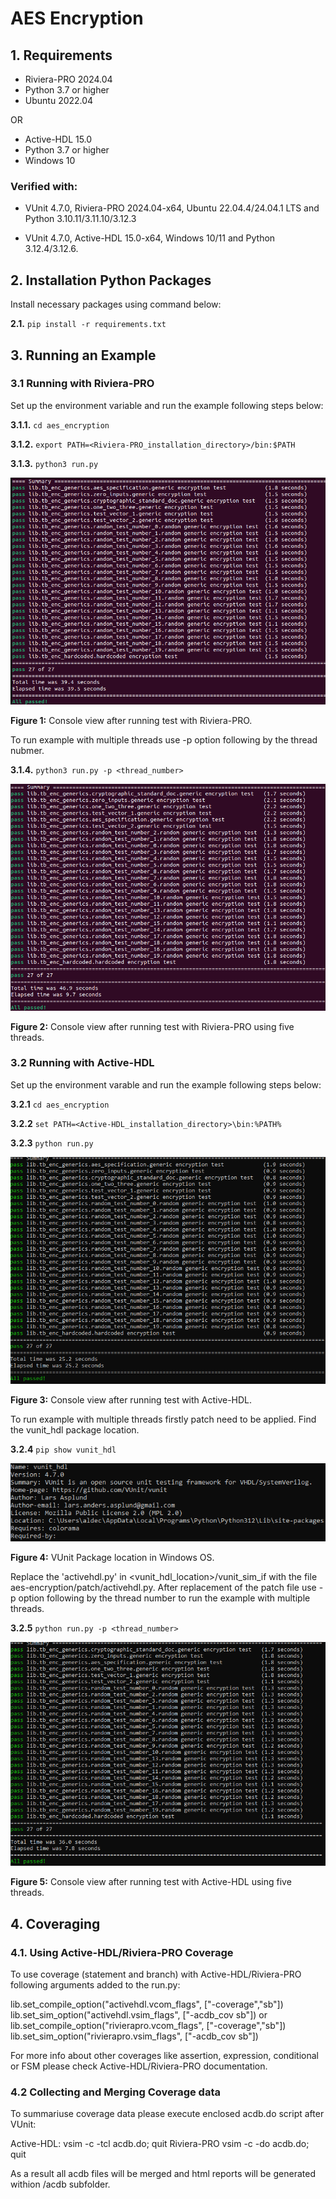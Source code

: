 # AES Encryption

## 1. Requirements

* Riviera-PRO 2024.04
* Python 3.7 or higher
* Ubuntu 2022.04

OR

* Active-HDL 15.0
* Python 3.7 or higher
* Windows 10

### Verified with:

 - VUnit 4.7.0, Riviera-PRO 2024.04-x64, Ubuntu 22.04.4/24.04.1 LTS and Python 3.10.11/3.11.10/3.12.3
 
 - VUnit 4.7.0, Active-HDL 15.0-x64, Windows 10/11 and Python 3.12.4/3.12.6.

## 2. Installation Python Packages

Install necessary packages using command below:

**2.1.** ```pip install -r requirements.txt```

## 3. Running an Example

### 3.1 Running with Riviera-PRO

Set up the environment variable and run the example following steps below:

**3.1.1.** ```cd aes_encryption```

**3.1.2.** ```export PATH=<Riviera-PRO_installation_directory>/bin:$PATH```

**3.1.3.** ```python3 run.py```

![Figure 1: Console view after running test with Riviera-PRO](img/Console_view_after_running_test_with_Riviera-PRO.png)

**Figure 1:** Console view after running test with Riviera-PRO.

To run example with multiple threads use -p option following by the thread nubmer.

**3.1.4.** ```python3 run.py -p <thread_number>```

![Figure 2: Console view after running test with Riviera-PRO using five threads.](img/Console_view_after_running_test_with_Riviera-PRO_using_five_threads.png)

**Figure 2:** Console view after running test with Riviera-PRO using five threads.

### 3.2 Running with Active-HDL

Set up the environment varable and run the example following steps below:

**3.2.1** ```cd aes_encryption```

**3.2.2** ```set PATH=<Active-HDL_installation_directory>\bin:%PATH%```

**3.2.3** ```python run.py```

![Figure 3: Console view after running test with Active-HDL](img/Console_view_after_running_test_with_Active-HDL.png)

**Figure 3:** Console view after running test with Active-HDL.

To run example with multiple threads firstly patch need to be applied. Find the vunit_hdl package location.

**3.2.4** ```pip show vunit_hdl```

![Figure 4: VUnit Package location in Windows OS](img/VUnit_Package_location_in_Windows_OS.png)


**Figure 4:** VUnit Package location in Windows OS.

Replace the 'activehdl.py' in <vunit_hdl_location>/vunit_sim_if with the file aes-encryption/patch/activehdl.py. After replacement of the patch file use -p option following by the thread number to run the example with multiple threads.

**3.2.5** ```python run.py -p <thread_number>```

![Figure 5: Console view after running test with Active-HDL using five threads](img/Console_view_after_running_test_with_Active-HDL_using_five_threads.png)

**Figure 5:** Console view after running test with Active-HDL using five threads.

## 4. Coveraging

### 4.1. Using Active-HDL/Riviera-PRO Coverage 

To use coverage (statement and branch) with Active-HDL/Riviera-PRO following arguments added to the run.py:

lib.set_compile_option("activehdl.vcom_flags", ["-coverage","sb"])
lib.set_sim_option("activehdl.vsim_flags", ["-acdb_cov sb"])
or 
lib.set_compile_option("rivierapro.vcom_flags", ["-coverage","sb"])
lib.set_sim_option("rivierapro.vsim_flags", ["-acdb_cov sb"])

For more info about other coverages like assertion, expression, conditional or FSM please check Active-HDL/Riviera-PRO documentation.

### 4.2 Collecting and Merging Coverage data

To summariuse coverage data please execute enclosed acdb.do script after VUnit:

Active-HDL:
vsim -c -tcl acdb.do; quit
Riviera-PRO
vsim -c -do acdb.do; quit

As a result all acdb files will be merged and html reports will be generated withion /acdb subfolder.
